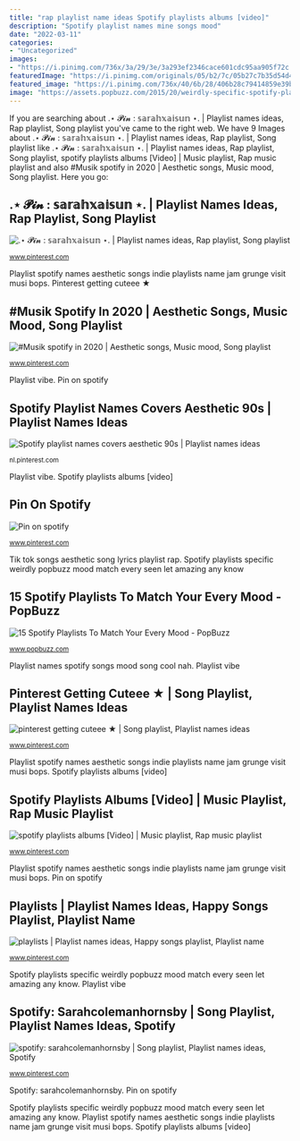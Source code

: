 ```yaml
---
title: "rap playlist name ideas Spotify playlists albums [video]"
description: "Spotify playlist names mine songs mood"
date: "2022-03-11"
categories:
- "Uncategorized"
images:
- "https://i.pinimg.com/736x/3a/29/3e/3a293ef2346cace601cdc95aa905f72c.jpg"
featuredImage: "https://i.pinimg.com/originals/05/b2/7c/05b27c7b35d54d46b036515830dba8e4.jpg"
featured_image: "https://i.pinimg.com/736x/40/6b/28/406b28c79414859e39b5feac6edda188.jpg"
image: "https://assets.popbuzz.com/2015/20/weirdly-specific-spotify-playlists-2-1432217454.png"
---
```


If you are searching about .⋆ 𝓟𝓲𝓷 : 𝕤𝕒𝕣𝕒𝕙𝕩𝕒𝕚𝕤𝕦𝕟 ⋆. | Playlist names ideas, Rap playlist, Song playlist you've came to the right web. We have 9 Images about .⋆ 𝓟𝓲𝓷 : 𝕤𝕒𝕣𝕒𝕙𝕩𝕒𝕚𝕤𝕦𝕟 ⋆. | Playlist names ideas, Rap playlist, Song playlist like .⋆ 𝓟𝓲𝓷 : 𝕤𝕒𝕣𝕒𝕙𝕩𝕒𝕚𝕤𝕦𝕟 ⋆. | Playlist names ideas, Rap playlist, Song playlist, spotify playlists albums [Video] | Music playlist, Rap music playlist and also #Musik spotify in 2020 | Aesthetic songs, Music mood, Song playlist. Here you go:

## .⋆ 𝓟𝓲𝓷 : 𝕤𝕒𝕣𝕒𝕙𝕩𝕒𝕚𝕤𝕦𝕟 ⋆. | Playlist Names Ideas, Rap Playlist, Song Playlist

![.⋆ 𝓟𝓲𝓷 : 𝕤𝕒𝕣𝕒𝕙𝕩𝕒𝕚𝕤𝕦𝕟 ⋆. | Playlist names ideas, Rap playlist, Song playlist](https://i.pinimg.com/originals/05/b2/7c/05b27c7b35d54d46b036515830dba8e4.jpg "Playlist vibe")

<small>www.pinterest.com</small>

Playlist spotify names aesthetic songs indie playlists name jam grunge visit musi bops. Pinterest getting cuteee ★

## #Musik Spotify In 2020 | Aesthetic Songs, Music Mood, Song Playlist

![#Musik spotify in 2020 | Aesthetic songs, Music mood, Song playlist](https://i.pinimg.com/736x/0f/29/ef/0f29ef33f6b14a9169dd956c9340558a.jpg "Playlist names spotify songs mood song cool nah")

<small>www.pinterest.com</small>

Playlist vibe. Pin on spotify

## Spotify Playlist Names Covers Aesthetic 90s | Playlist Names Ideas

![Spotify playlist names covers aesthetic 90s | Playlist names ideas](https://i.pinimg.com/736x/3a/29/3e/3a293ef2346cace601cdc95aa905f72c.jpg "Pin on spotify")

<small>nl.pinterest.com</small>

Playlist vibe. Spotify playlists albums [video]

## Pin On Spotify

![Pin on spotify](https://i.pinimg.com/originals/8c/27/9c/8c279ca201d7429c2d33842525bd72d7.jpg "Spotify playlists specific weirdly popbuzz mood match every seen let amazing any know")

<small>www.pinterest.com</small>

Tik tok songs aesthetic song lyrics playlist rap. Spotify playlists specific weirdly popbuzz mood match every seen let amazing any know

## 15 Spotify Playlists To Match Your Every Mood - PopBuzz

![15 Spotify Playlists To Match Your Every Mood - PopBuzz](https://assets.popbuzz.com/2015/20/weirdly-specific-spotify-playlists-2-1432217454.png "Playlist spotify names aesthetic songs indie playlists name jam grunge visit musi bops")

<small>www.popbuzz.com</small>

Playlist names spotify songs mood song cool nah. Playlist vibe

## Pinterest Getting Cuteee ★ | Song Playlist, Playlist Names Ideas

![pinterest getting cuteee ★ | Song playlist, Playlist names ideas](https://i.pinimg.com/736x/40/6b/28/406b28c79414859e39b5feac6edda188.jpg "Pin on spotify")

<small>www.pinterest.com</small>

Playlist spotify names aesthetic songs indie playlists name jam grunge visit musi bops. Spotify playlists albums [video]

## Spotify Playlists Albums [Video] | Music Playlist, Rap Music Playlist

![spotify playlists albums [Video] | Music playlist, Rap music playlist](https://i.pinimg.com/736x/02/e0/bb/02e0bb5195aa332517b0a5da21ce86e6.jpg "15 spotify playlists to match your every mood")

<small>www.pinterest.com</small>

Playlist spotify names aesthetic songs indie playlists name jam grunge visit musi bops. Pin on spotify

## Playlists | Playlist Names Ideas, Happy Songs Playlist, Playlist Name

![playlists | Playlist names ideas, Happy songs playlist, Playlist name](https://i.pinimg.com/736x/00/4e/25/004e25dee744a5c63cc4221f61d4aafe.jpg "Spotify playlist names covers aesthetic 90s")

<small>www.pinterest.com</small>

Spotify playlists specific weirdly popbuzz mood match every seen let amazing any know. Playlist vibe

## Spotify: Sarahcolemanhornsby | Song Playlist, Playlist Names Ideas, Spotify

![spotify: sarahcolemanhornsby | Song playlist, Playlist names ideas, Spotify](https://i.pinimg.com/736x/9b/f9/06/9bf906b5574b736c48930360e1b9ba9b.jpg "Spotify playlist names mine songs mood")

<small>www.pinterest.com</small>

Spotify: sarahcolemanhornsby. Pin on spotify

Spotify playlists specific weirdly popbuzz mood match every seen let amazing any know. Playlist spotify names aesthetic songs indie playlists name jam grunge visit musi bops. Spotify playlists albums [video]
